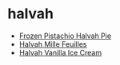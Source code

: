 # halvah

 * [Frozen Pistachio Halvah Pie](index/f/frozen-pistachio-halvah-pie-15223.json)
 * [Halvah Mille Feuilles](index/h/halvah-mille-feuilles-51250900.json)
 * [Halvah Vanilla Ice Cream](index/h/halvah-vanilla-ice-cream-12087.json)
